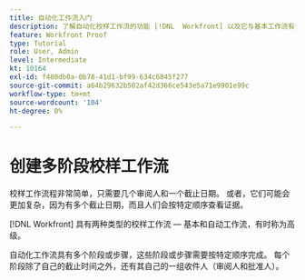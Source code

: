 ```yaml
---
title: 自动化工作流入门
description: 了解自动化校样工作流的功能 [!DNL  Workfront] 以及它与基本工作流有何不同。
feature: Workfront Proof
type: Tutorial
role: User, Admin
level: Intermediate
kt: 10164
exl-id: f480db0a-0b78-41d1-bf99-634c6845f277
source-git-commit: a64b29632b502af42d366ce543e5a71e9901e99c
workflow-type: tm+mt
source-wordcount: '104'
ht-degree: 0%

---
```


# 创建多阶段校样工作流

校样工作流程非常简单，只需要几个审阅人和一个截止日期。 或者，它们可能会更加复杂，因为有多个截止日期，而且人们会按特定顺序查看证据。

[!DNL Workfront] 具有两种类型的校样工作流 — 基本和自动工作流，有时称为高级。

自动化工作流具有多个阶段或步骤，这些阶段或步骤需要按特定顺序完成。 每个阶段除了自己的截止时间之外，还有其自己的一组收件人（审阅人和批准人）。

<!--
Note by Chuck Middleton, 6-28-22:
This tutorial is an incomplete dulplicate. It should have a video included. Video with MPC ID 335130 does an excellent job of explaining automated workflows, but it was in the Workfront Proof > Administration and setup section of the TOC. I moved it, along with related workflow tutorials, into the Workfront Proof > Proof workflows section. I also removed this tutorial from the TOC.
-->
